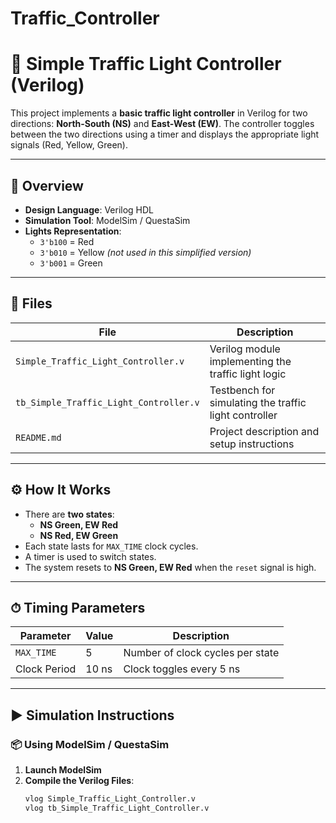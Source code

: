 # Traffic_Controller
# 🚦 Simple Traffic Light Controller (Verilog)

This project implements a **basic traffic light controller** in Verilog for two directions: **North-South (NS)** and **East-West (EW)**. The controller toggles between the two directions using a timer and displays the appropriate light signals (Red, Yellow, Green).

---

## 🧠 Overview

- **Design Language**: Verilog HDL  
- **Simulation Tool**: ModelSim / QuestaSim  
- **Lights Representation**:  
  - `3'b100` = Red  
  - `3'b010` = Yellow *(not used in this simplified version)*  
  - `3'b001` = Green  

---

## 📁 Files

| File | Description |
|------|-------------|
| `Simple_Traffic_Light_Controller.v` | Verilog module implementing the traffic light logic |
| `tb_Simple_Traffic_Light_Controller.v` | Testbench for simulating the traffic light controller |
| `README.md` | Project description and setup instructions |

---

## ⚙️ How It Works

- There are **two states**:
  - **NS Green, EW Red**
  - **NS Red, EW Green**
- Each state lasts for `MAX_TIME` clock cycles.
- A timer is used to switch states.
- The system resets to **NS Green, EW Red** when the `reset` signal is high.

---

## ⏱ Timing Parameters

| Parameter     | Value | Description                         |
|--------------|--------|-------------------------------------|
| `MAX_TIME`    | 5      | Number of clock cycles per state   |
| Clock Period | 10 ns  | Clock toggles every 5 ns            |

---

## ▶️ Simulation Instructions

### 📦 Using ModelSim / QuestaSim

1. **Launch ModelSim**
2. **Compile the Verilog Files**:
   ```tcl
   vlog Simple_Traffic_Light_Controller.v
   vlog tb_Simple_Traffic_Light_Controller.v
